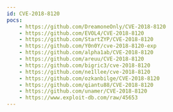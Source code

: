 ```yaml
---
id: CVE-2018-8120
pocs:
    - https://github.com/DreamoneOnly/CVE-2018-8120
    - https://github.com/EVOL4/CVE-2018-8120
    - https://github.com/StartZYP/CVE-2018-8120
    - https://github.com/Y0n0Y/cve-2018-8120-exp
    - https://github.com/alpha1ab/CVE-2018-8120
    - https://github.com/areuu/CVE-2018-8120
    - https://github.com/bigric3/cve-2018-8120
    - https://github.com/ne1llee/cve-2018-8120
    - https://github.com/ozkanbilge/CVE-2018-8120
    - https://github.com/qiantu88/CVE-2018-8120
    - https://github.com/unamer/CVE-2018-8120
    - https://www.exploit-db.com/raw/45653
---
```

